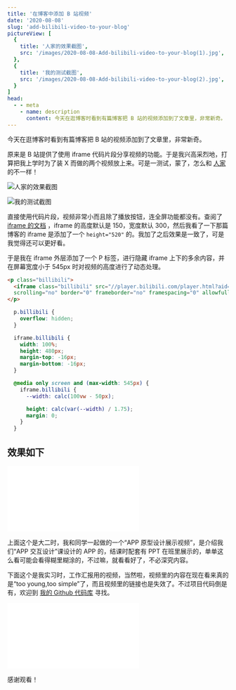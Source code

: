 ```yaml
---
title: '在博客中添加 B 站视频'
date: '2020-08-08'
slug: 'add-bilibili-video-to-your-blog'
pictureView: [
  {
    title: '人家的效果截图',
    src: '/images/2020-08-08-Add-bilibili-video-to-your-blog(1).jpg',
  },
  {
    title: '我的测试截图',
    src: '/images/2020-08-08-Add-bilibili-video-to-your-blog(2).jpg',
  }
]
head:
  - - meta
    - name: description
      content: 今天在逛博客时看到有篇博客把 B 站的视频添加到了文章里，非常新奇。
---
```


今天在逛博客时看到有篇博客把 B 站的视频添加到了文章里，非常新奇。

原来是 B 站提供了使用 iframe 代码片段分享视频的功能。于是我兴高采烈地，打算把我上学时为了装 X 而做的两个视频放上来。可是一测试，蒙了，怎么和 [人家](https://www.yunyoujun.cn/diary/life-is-not-a-marathon/) 的不一样！

![人家的效果截图](/images/2020-08-08-Add-bilibili-video-to-your-blog(1).jpg)

![我的测试截图](/images/2020-08-08-Add-bilibili-video-to-your-blog(2).jpg)

直接使用代码片段，视频非常小而且除了播放按钮，连全屏功能都没有。查阅了 [iframe 的文档](https://developer.mozilla.org/zh-CN/docs/Web/HTML/Element/iframe) ，iframe 的高度默认是 150，宽度默认 300，然后我看了一下那篇博客的 iframe 是添加了一个 `height="520"` 的。我加了之后效果是一致了，可是我觉得还可以更好看。

于是我在 iframe 外层添加了一个 P 标签，进行隐藏 iframe 上下的多余内容，并在屏幕宽度小于 545px 时对视频的高度进行了动态处理。

```html
<p class="billibili">
  <iframe class="billibili" src="//player.bilibili.com/player.html?aid=43520227&bvid=BV1Tb41127wF&cid=76266064&page=1"
  scrolling="no" border="0" frameborder="no" framespacing="0" allowfullscreen="true"> </iframe>
</p>
```

```css
  p.billibili {
    overflow: hidden;
  }

  iframe.billibili {
    width: 100%;
    height: 480px;
    margin-top: -16px;
    margin-bottom: -16px;
  }

  @media only screen and (max-width: 545px) {
    iframe.billibili {
      --width: calc(100vw - 50px);

      height: calc(var(--width) / 1.75);
      margin: 0;
    }
  }
```

## 效果如下

<p class="billibili">
  <iframe class="billibili" src="//player.bilibili.com/player.html?aid=43520227&bvid=BV1Tb41127wF&cid=76266064&page=1" scrolling="no" border="0" frameborder="no" framespacing="0" allowfullscreen="true"> </iframe>
</p>

上面这个是大二时，我和同学一起做的一个“APP 原型设计展示视频”，是介绍我们“APP 交互设计”课设计的 APP 的，结课时配套有 PPT 在班里展示的，单单这么看可能会看得糊里糊涂的，不过嘛，就看看好了，不必深究内容。

下面这个是我实习时，工作汇报用的视频，当然啦，视频里的内容在现在看来真的是“too young,too simple”了，而且视频里的链接也是失效了。不过项目代码倒是有，欢迎到 [我的 Github 代码库](https://github.com/zsdycs) 寻找。

<p class="billibili">
  <iframe class="billibili" src="//player.bilibili.com/player.html?aid=43516793&bvid=BV1Kb41127P4&cid=76261339&page=1" scrolling="no" border="0" frameborder="no" framespacing="0" allowfullscreen="true"> </iframe>
</p>

感谢观看！

